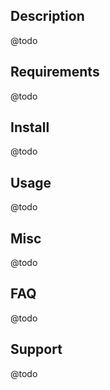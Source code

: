 Description
-----------

@todo


Requirements
------------

@todo


Install
-------

@todo


Usage
-----

@todo


Misc
----

@todo


FAQ
---

@todo


Support
-------

@todo
